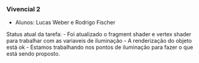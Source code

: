 ### Vivencial 2

- Alunos: Lucas Weber e Rodrigo Fischer

Status atual da tarefa: 
    -   Foi atualizado o fragment shader e vertex shader para trabalhar com as variaveis de iluminação
    -   A renderização do objeto está ok
    -   Estamos trabalhando nos pontos de iluminação para fazer o que está sendo proposto.